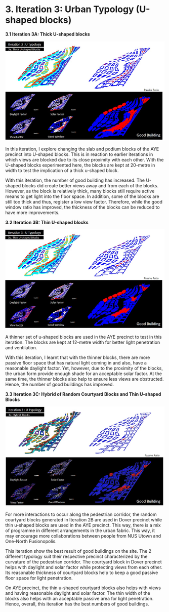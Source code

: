 # 3. Iteration 3: Urban Typology (U-shaped blocks)

__3.1 Iteration 3A: Thick U-shaped blocks__

![Fig. 7: Iteration 3A](imgs/3_1.jpg)

In this iteration, I explore changing the slab and podium blocks of the AYE precinct into U-shaped blocks. This is in reaction to earlier iterations in which views are blocked due to its close proximity with each other. With the U-shaped blocks experimented here, the blocks are kept at 20-metre in width to test the implication of a thick u-shaped block.  

With this iteration, the number of good building has increased. The U-shaped blocks did create better views away and from each of the blocks. However, as the block is relatively thick, many blocks still require active means to get light into the floor space. In addition, some of the blocks are still too thick and thus, register a low view factor. Therefore, while the good window ratio has improved, the thickness of the blocks can be reduced to have more improvements. 



__3.2 Iteration 3B: Thin U-shaped blocks__

![Fig. 8: Iteration 3B](imgs/3_2.jpg)

A thinner set of u-shaped blocks are used in the AYE precinct to test in this iteration. The blocks are kept at 12-metre width for better light penetration and ventilation. 

With this iteration, I learnt that with the thinner blocks, there are more passive floor space that has natural light coming in and also, have a reasonable daylight factor. Yet, however, due to the proximity of the blocks, the urban form provide enough shade for an acceptable solar factor. At the same time, the thinner blocks also help to ensure less views are obstructed. Hence, the number of good buildings has improved. 



__3.3 Iteration 3C: Hybrid of Random Courtyard Blocks and Thin U-shaped Blocks__

![Fig. 9: Iteration 3C](imgs/3_3.jpg)

For more interactions to occur along the pedestrian corridor, the random courtyard blocks generated in Iteration 2B are used in Dover precinct while thin u-shaped blocks are used in the AYE precinct. This way, there is a mix of programme in different arrangements in the urban fabric. This way, it may encourage more collaborations between people from NUS Utown and One-North Fusionopolis. 

This iteration show the best result of good buildings on the site. The 2 different typology suit their respective precinct characterized by the curvature of the pedestrian corridor. The courtyard block in Dover precinct helps with daylight and solar factor while protecting views from each other. Its reasonable thickness of courtyard blocks help to keep a good passive floor space for light penetration. 

On AYE precinct, the thin u-shaped courtyard blocks also helps with views and having reasonable daylight and solar factor. The thin width of the blocks also helps with an acceptable passive area for light penetration. Hence, overall, this iteration has the best numbers of good buildings. 
